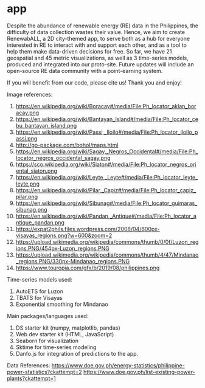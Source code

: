 # app
Despite the abundance of renewable energy (RE) data in the Philippines, the difficulty of data collection wastes their value. Hence, we aim to create RenewabALL, a 2D city-themed app, to serve both as a hub for everyone interested in RE to interact with and support each other, and as a tool to help them make data-driven decisions for free. So far, we have 21 geospatial and 45 metric visualizations, as well as 3 time-series models, produced and integrated into our proto-site. Future updates will include an open-source RE data community with a point-earning system.

If you will benefit from our code, please cite us! Thank you and enjoy!

Image references:
1. https://en.wikipedia.org/wiki/Boracay#/media/File:Ph_locator_aklan_boracay.png
2. https://en.wikipedia.org/wiki/Bantayan_Island#/media/File:Ph_locator_cebu_bantayan_island.png
3. https://en.wikipedia.org/wiki/Passi,_Iloilo#/media/File:Ph_locator_iloilo_passi.png
4. http://go-package.com/bohol/maps.html
5. https://en.wikipedia.org/wiki/Sagay,_Negros_Occidental#/media/File:Ph_locator_negros_occidental_sagay.png
6. https://sco.wikipedia.org/wiki/Siaton#/media/File:Ph_locator_negros_oriental_siaton.png
7. https://en.wikipedia.org/wiki/Leyte,_Leyte#/media/File:Ph_locator_leyte_leyte.png
8. https://en.wikipedia.org/wiki/Pilar,_Capiz#/media/File:Ph_locator_capiz_pilar.png
9. https://en.wikipedia.org/wiki/Sibunag#/media/File:Ph_locator_guimaras_sibunag.png
10. https://en.wikipedia.org/wiki/Pandan,_Antique#/media/File:Ph_locator_antique_pandan.png
11. https://expat2phils.files.wordpress.com/2008/04/600px-visayas_regions.png?w=600&zoom=2
12. https://upload.wikimedia.org/wikipedia/commons/thumb/0/0f/Luzon_regions.PNG/454px-Luzon_regions.PNG
13. https://upload.wikimedia.org/wikipedia/commons/thumb/4/47/Mindanao_regions.PNG/330px-Mindanao_regions.PNG
14. https://www.touropia.com/gfx/b/2019/08/philippines.png

Time-series models used: 
1. AutoETS for Luzon
2. TBATS for Visayas
3. Exponential smoothing for Mindanao

Main packages/languages used:
1. DS starter kit (numpy, matplotlib, pandas)
2. Web dev starter kit (HTML, JavaScript)
3. Seaborn for visualization
4. Sktime for time-series modeling
5. Danfo.js for integration of predictions to the app.
 
Data References:
https://www.doe.gov.ph/energy-statistics/philippine-power-statistics?ckattempt=2
https://www.doe.gov.ph/list-existing-power-plants?ckattempt=1
